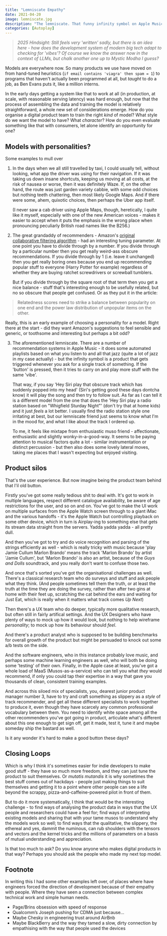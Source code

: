 ```yaml
---
title: "Lemniscate Empathy"
date: 2021-04-20
image: lemniscate.jpg
description: "The lemniscate. That funny infinity symbol on Apple Music, hides a model that feels like it's tuned just right. But how do you engineer empathy?"
categories: [Autoplay]
---
```


> _2025 Hindsight: Still feels very 'written' sadly, but there is an idea here - how does the development system of modern big tech adapt to checking for 'vibes'? Of course we know the answer now in the context of LLMs, but chalk another one up to Mystic Modha I guess?_

Models are everywhere now. So many products we use have moved on from hand-tuned heuristics (`if email contains 'viagra' then spam = 1`) to programs that haven't actually been programmed at all, but *taught* to do a job, as Ben Evans puts it, like a million interns. 

In the early days getting a system like that to work at all (in production, at scale, with reasonable serving latency) was hard enough, but now that the process of assembling the data and training the model is relatively straightforward, a whole new set of considerations emerge. How do you organise a digital product team to train the right *kind* of model? What style do we want the model to have? What *character*? How do you even evaluate something like that with consumers, let alone identify an opportunity for one?

## Models with personalities?

Some examples to mull over

1. In the days when we all still travelled by taxi, I could usually tell, without looking, what app the driver was using for their navigation. If it was taking us down insane shortcuts, keeping us moving at all costs, at the risk of nausea or worse, then it was definitely Waze. If, on the other hand, the route was just garden variety cabbie, with some odd choices but nothing teeth chattering, then most likely Google Maps. And if there were some, ahem, quixotic choices, then perhaps the Uber app itself.

	(I never saw a cab driver using Apple Maps, though, heretically, I quite like it myself, especially with one of the new American voices - makes it easier to accept when it puts the emphasis in the wrong place when pronouncing peculiarly British road names like the B256.)

2. The great grandaddy of recommenders - Amazon's [original collaborative filtering algorithm](https://assets.amazon.science/76/9e/7eac89c14a838746e91dde0a5e9f/two-decades-of-recommender-systems-at-amazon.pdf) - had an interesting tuning parameter. At one point you have to divide through by a number. If you divide through by a particular number then you get really weird-ass obscure recommendations. If you divide through by 1 (i.e. leave it unchanged) then you get really boring ones because you end up recommending popular stuff to everyone (Harry Potter for example) regardless of whether they are buying ratchet screwdrivers or screwball tumblers.

	But if you divide through by the square root of that term then you get a nice balance - stuff that's interesting enough to be usefully related, but no so obscure that people get confused. Or as they put it in the article:
	
> Relatedness scores need to strike a balance between popularity on one end and the power law distribution of unpopular items on the other.

Really, this is an early example of choosing a personality for a model. Right there at the start - did they want Amazon's suggestions to feel sensible and generic, or toothsome and interesting but perhaps a bit odd?

3. The aforementioned lemniscate. There are a number of recommendation systems in Apple Music - it does some automated playlists based on what you listen to and all that jazz (quite a lot of jazz in my case actually) - but the infinity symbol is a product that gets triggered whenever you ask for a single track of something. If the 'button' is pressed, then it tries to carry on and play more stuff with the same 'vibe'.

	That way, if you say 'Hey Siri play that obscure track which has suddenly popped into my head' (Siri's getting good these days dontcha know) it will play the song and then try to follow suit. As far as I can tell it is a different model from the one that does the 'Hey Siri play a radio station based on "Whigfield Sturday Night"' (don't try that at home kids) and it just *feels* a lot better. I usually find the radio station style one irritating at best, but our lemniscate friend just seems to know what I'm in the mood for, and what I like about the track I ordered up. 

	To me, it feels like mixtape from enthusiastic muso friend - affectionate, enthusiastic and slightly wonky-in-a-good-way. It seems to be paying attention to musical factors quite a lot - similar instrumentation or distinct percussion - but then also does some lovely lateral moves, taking me places that I wasn't expecting but enjoyed visiting. 

## Product silos
That's the user experience. But now imagine being the product team behind that l'il old button.

Firstly you've got some really tedious shit to deal with. It's got to work in multiple languages, respect different catalogue availability, be aware of age restrictions for the user, and so on and on. You've got to make the UI work on multiple surfaces from the Apple Watch screen through to a giant iMac and the various handoffs - it's the Apple Watch but controlling playback on some other device, which in turn is Airplay-ing to something else that gets its stream data straight from the servers. Yadda yadda yadda - all pretty dull.

And then you've got to try and do voice recognition and parsing of the strings efficiently as well - which is really tricky with music because 'play Jamie Cullum Marlon Brando' means the track 'Marlon Brando' by artist 'Jamie Cullum', but 'Marlon Brando' is also an artist, because of the *Guys and Dolls* soundtrack, and you really don't want to confuse those two. 

And once that's sorted you've got the organisational challenges as well. There's a classical research team who do surveys and stuff and ask people what they think. (And people sometimes tell them the truth, or at least the truth at the time they are doing the survey, rather than after two gins at home with their feet up, scratching the cat behind the ears and waiting for Just Eat, which is really when it matters what track comes *Up Next*) 

Then there's a UX team who do deeper, typically more qualitative research, but often still in fairly artifical settings. And the UX Designers who have plenty of ways to mock up how it would look, but nothing to help wireframe *personality*; to mock up how its behaviour should *feel*.

And there's a product analyst who is supposed to be building benchmarks for overall growth of the product but might be persuaded to knock out some a/b tests on the side.

And the software engineers, who in this instance probably love music, and perhaps some machine learning engineers as well, who will both be doing some 'testing' of their own. Finally, in the Apple case at least, you've got a whole load of MaaS (Musos-as-a-service) who can tell you what *they* would recommend, if only you could tap their expertise in a way that gave you thousands of clean, consistent training examples. 

And across this siloed mix of specialists, you, dearest junior product manager number 3, have to try and craft something as slippery as a *style* of track recommender, and get all these different specialists to work together to produce it, even though they have scarcely any common professional vocabulary between them. You need to identify white space among all the other recommenders you've got going in product, articulate what's different about this one enough to get sign off, get it made, test it, tune it and maybe someday ship the bastard as well. 

Is it any wonder it's hard to make a good button these days? 

## Closing Loops
Which is  why I think it's sometimes easier for indie developers to make good stuff - they have so much more freedom, and they can just tune the product to suit themselves. Or *mutatis mutandis* it is why sometimes the best stuff comes out of hackdays - people just making things to suit themselves and getting it to a point where other people can see a life beyond the scrappy, pizza-and-caffeine-powered pilot in front of them. 

But to do it more systematically, I think that would be the interesting challenge - to find ways of analysing the product data in ways that the UX people and researchers could have a feel for; find ways of interpreting existing models and sharing that with your tame musos to understand why the models work so well; to find ways that the qualitative, the slippery, the ethereal and yes, dammit the numinous, can rub shoulders with the tensors and vectors and the kernel tricks and the millions of parameters on a basis of mutual understanding and appreciation. 

Is that too much to ask? Do you know anyone who makes digital products in that way? Perhaps you should ask the people who made my next top model. 

## Footnote
In writing this I had some other examples left over, of places where have engineers forced the direction of development because of their empathy with people. Where they have seen a connection between complex technical work and simple human needs. 

- Page/Brins obsession with speed of response
- Qualcomm’s Joseph pushing for CDMA just because…
- Maybe Chesky in engineering trust around AirBnb
- Maybe BlackBerry and the way they tamed a slow, dirty connection by empathising with the way that people used the devices

